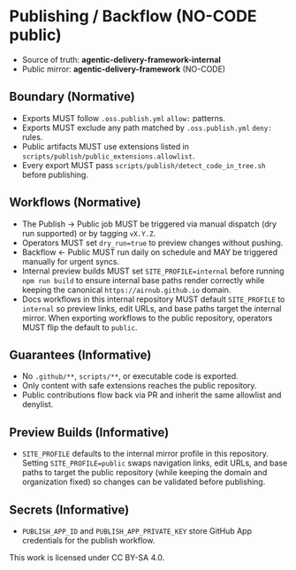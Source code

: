 # Publishing / Backflow (NO-CODE public)

- Source of truth: **agentic-delivery-framework-internal**
- Public mirror: **agentic-delivery-framework** (NO-CODE)

## Boundary (Normative)
- Exports MUST follow `.oss.publish.yml` `allow:` patterns.
- Exports MUST exclude any path matched by `.oss.publish.yml` `deny:` rules.
- Public artifacts MUST use extensions listed in `scripts/publish/public_extensions.allowlist`.
- Every export MUST pass `scripts/publish/detect_code_in_tree.sh` before publishing.

## Workflows (Normative)
- The Publish → Public job MUST be triggered via manual dispatch (dry run supported) or by tagging `vX.Y.Z`.
- Operators MUST set `dry_run=true` to preview changes without pushing.
- Backflow ← Public MUST run daily on schedule and MAY be triggered manually for urgent syncs.
- Internal preview builds MUST set `SITE_PROFILE=internal` before running `npm run build` to ensure internal base paths render correctly while keeping the canonical `https://airnub.github.io` domain.
- Docs workflows in this internal repository MUST default `SITE_PROFILE` to `internal` so preview links, edit URLs, and base paths target the internal mirror. When exporting workflows to the public repository, operators MUST flip the default to `public`.

## Guarantees (Informative)
- No `.github/**`, `scripts/**`, or executable code is exported.
- Only content with safe extensions reaches the public repository.
- Public contributions flow back via PR and inherit the same allowlist and denylist.

## Preview Builds (Informative)
- `SITE_PROFILE` defaults to the internal mirror profile in this repository. Setting `SITE_PROFILE=public` swaps navigation links, edit URLs, and base paths to target the public repository (while keeping the domain and organization fixed) so changes can be validated before publishing.

## Secrets (Informative)
- `PUBLISH_APP_ID` and `PUBLISH_APP_PRIVATE_KEY` store GitHub App credentials for the publish workflow.

This work is licensed under CC BY-SA 4.0.
